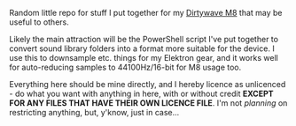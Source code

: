 Random little repo for stuff I put together for my [Dirtywave M8](https://dirtywave.com/) that may be useful to others.

Likely the main attraction will be the PowerShell script I've put together to convert sound library folders into a format more suitable for the device.  I use this to downsample etc. things for my Elektron gear, and it works well for auto-reducing samples to 44100Hz/16-bit for M8 usage too.

Everything here should be mine directly, and I hereby licence as unlicenced - do what you want with anything in here, with or without credit **EXCEPT FOR ANY FILES THAT HAVE THEIR OWN LICENCE FILE**.  I'm not *planning* on restricting anything, but, y'know, just in case...